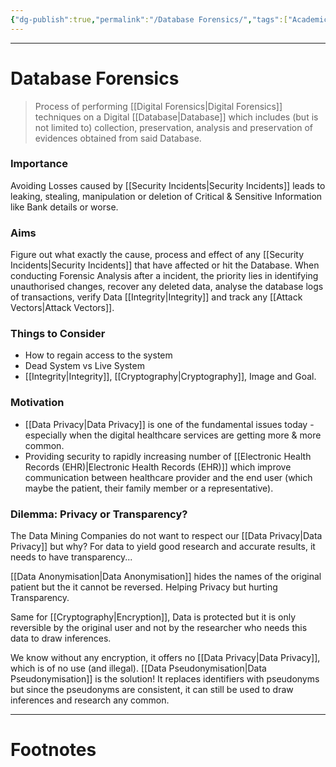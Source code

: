 ```yaml
---
{"dg-publish":true,"permalink":"/Database Forensics/","tags":["Academics","CyberSec"]}
---
```



---
# Database Forensics
> Process of performing [[Digital Forensics\|Digital Forensics]] techniques on a Digital [[Database\|Database]] which includes (but is not limited to) collection, preservation, analysis and preservation of evidences obtained from said Database.

### Importance
Avoiding Losses caused by [[Security Incidents\|Security Incidents]] leads to leaking, stealing, manipulation or deletion of Critical & Sensitive Information like Bank details or worse.

### Aims
Figure out what exactly the cause, process and effect of any [[Security Incidents\|Security Incidents]] that have affected or hit the Database.
When conducting Forensic Analysis after a incident, the priority lies in identifying unauthorised changes, recover any deleted data, analyse the database logs of transactions, verify Data [[Integrity\|Integrity]] and track any [[Attack Vectors\|Attack Vectors]].

### Things to Consider
- How to regain access to the system
- Dead System vs Live System
- [[Integrity\|Integrity]], [[Cryptography\|Cryptography]], Image and Goal.

### Motivation
- [[Data Privacy\|Data Privacy]] is one of the fundamental issues today - especially when the digital healthcare services are getting more & more common.
- Providing security to rapidly increasing number of [[Electronic Health Records (EHR)\|Electronic Health Records (EHR)]] which improve communication between healthcare provider and the end user (which maybe the patient, their family member or a representative).

### Dilemma: Privacy or Transparency?
The Data Mining Companies do not want to respect our [[Data Privacy\|Data Privacy]] but why? For data to yield good research and accurate results, it needs to have transparency... 

[[Data Anonymisation\|Data Anonymisation]] hides the names of the original patient but the it cannot be reversed. Helping Privacy but hurting Transparency.

Same for [[Cryptography\|Encryption]], Data is protected but it is only reversible by the original user and not by the researcher who needs this data to draw inferences.

We know without any encryption, it offers no [[Data Privacy\|Data Privacy]], which is of no use (and illegal).
[[Data Pseudonymisation\|Data Pseudonymisation]] is the solution! It replaces identifiers with pseudonyms but since the pseudonyms are consistent, it can still be used to draw inferences and research any common.

---
# Footnotes